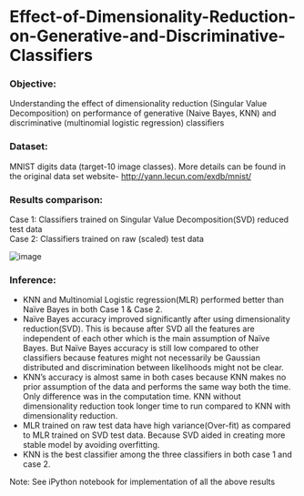 # Effect-of-Dimensionality-Reduction-on-Generative-and-Discriminative-Classifiers

### Objective:
Understanding the effect of dimensionality reduction (Singular Value Decomposition) on performance of generative (Naive Bayes, KNN) and discriminative (multinomial logistic regression) classifiers

### Dataset: 
MNIST digits data (target-10 image classes). More details can be found in the original data set website- http://yann.lecun.com/exdb/mnist/

### Results comparison:
Case 1:  Classifiers trained on Singular Value Decomposition(SVD) reduced test data<br />
Case 2: Classifiers trained on raw (scaled) test data<br />

![image](https://user-images.githubusercontent.com/24207916/140415842-f1c39133-6f59-431a-979e-b96c83189cc6.png)


### Inference:
*	KNN and Multinomial Logistic regression(MLR) performed better than Naïve Bayes in both Case 1 & Case 2.<br />
*	Naïve Bayes accuracy improved significantly after using dimensionality reduction(SVD). This is because after SVD all the features are independent of each other which is the main assumption of Naïve Bayes. But Naïve Bayes accuracy is still low compared to other classifiers because features might not necessarily be Gaussian distributed and discrimination between likelihoods might not be clear.<br />
*	KNN’s accuracy is almost same in both cases because KNN makes no prior assumption of the data and performs the same way both the time. Only difference was in the computation time. KNN without dimensionality reduction took longer time to run compared to KNN with dimensionality reduction.<br />
*	MLR trained on raw test data have high variance(Over-fit)  as compared to MLR trained on SVD test data. Because SVD aided in creating more stable model by avoiding overfitting.<br />
*	KNN is the best classifier among the three classifiers in both case 1 and case 2.<br />



Note: See iPython notebook for implementation of all the above results

